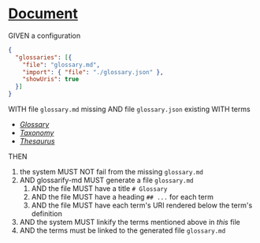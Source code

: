 # [Document](#document)

GIVEN a configuration

```json
{
  "glossaries": [{
    "file": "glossary.md",
    "import": { "file": "./glossary.json" },
    "showUris": true
  }]
}
```

WITH file `glossary.md` missing
AND file `glossary.json` existing WITH terms

*   *[Glossary][1]*
*   *[Taxonomy][2]*
*   *[Thesaurus][3]*

THEN

1.  the system MUST NOT fail from the missing `glossary.md`
2.  AND glossarify-md MUST generate a file `glossary.md`
    1.  AND the file MUST have a title `# Glossary`
    2.  AND the file MUST have a heading `## ...` for each term
    3.  AND the file MUST have each term's URI rendered below the term's definition
3.  AND the system MUST linkify the terms mentioned above in *this* file
4.  AND the terms must be linked to the generated file `glossary.md`

[1]: ./glossary.md#glossary "Glossaries are collections of terms and their definitions."

[2]: ./glossary.md#taxonomy "Taxonomies are classification schemes."

[3]: ./glossary.md#thesaurus "Thesauri are word nets."
